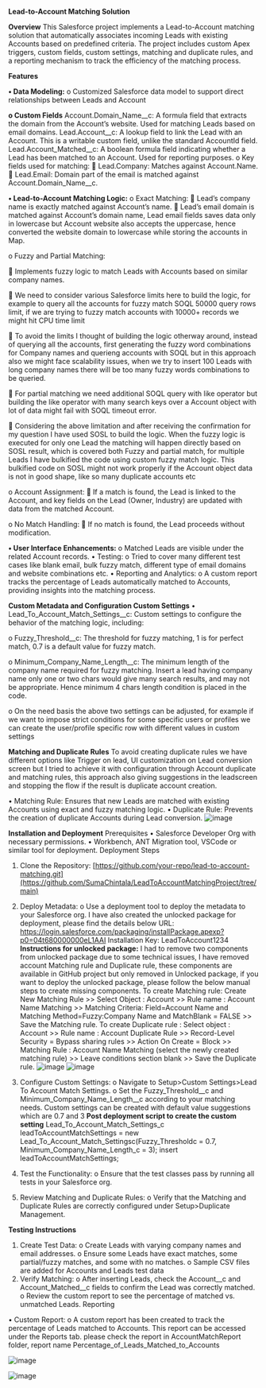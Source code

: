 **Lead-to-Account Matching Solution**

**Overview**
This Salesforce project implements a Lead-to-Account matching solution that automatically associates incoming Leads with existing Accounts based on predefined criteria. The project includes custom Apex triggers, custom fields, custom settings, matching and duplicate rules, and a reporting mechanism to track the efficiency of the matching process.

**Features**

**•	Data Modeling:**
o	Customized Salesforce data model to support direct relationships between Leads and Account

**o	Custom Fields**
Account.Domain_Name__c: A formula field that extracts the domain from the Account’s website. Used for matching Leads based on email domains.
Lead.Account__c: A lookup field to link the Lead with an Account. This is a writable custom field, unlike the standard AccountId field.
Lead.Account_Matched__c: A boolean formula field indicating whether a Lead has been matched to an Account. Used for reporting purposes.
o	Key fields used for matching:
	Lead.Company: Matches against Account.Name.
	Lead.Email: Domain part of the email is matched against Account.Domain_Name__c.


**•	Lead-to-Account Matching Logic:**
o	Exact Matching:
	Lead’s company name is exactly matched against Account’s name.
	Lead’s email domain is matched against Account’s domain name, Lead email fields saves data only in lowercase but Account website also accepts the uppercase, hence converted the website domain to lowercase while storing the accounts in Map.

o	Fuzzy and Partial Matching:

	Implements fuzzy logic to match Leads with Accounts based on similar company names.

	We need to consider various Salesforce limits here to build the logic, for example to query all the accounts for fuzzy match SOQL 50000 query rows limit, if we are trying to fuzzy match accounts with 10000+ records we might hit CPU time limit 

	To avoid the limits I thought of building the logic otherway around, instead of querying all the accounts, first generating the fuzzy word combinations for Company names and querieng accounts with SOQL but in this approach also we might face scalability issues, when we try to insert 100 Leads with long company names there will be too many fuzzy words combinations to be queried.

	For partial matching we need additional SOQL query with like operator but building the like operator with many search keys over a Account object with lot of data might fail with SOQL timeout error. 

	Considering the above limitation and after receiving the confirmation for my question I have used SOSL to build the logic. When the fuzzy logic is executed for only one Lead the matching will happen directly based on SOSL result, which is covered both Fuzzy and partial match, for multiple Leads I have bulkified the code using custom fuzzy match logic. This bulkified code on SOSL might not work properly if the Account object data is not in good shape, like so many duplicate accounts etc


o	Account Assignment:
	If a match is found, the Lead is linked to the Account, and key fields on the Lead (Owner, Industry) are updated with data from the matched Account.

o	No Match Handling:
	If no match is found, the Lead proceeds without modification.

**•	User Interface Enhancements:**
o	Matched Leads are visible under the related Account records.
•	Testing:
o	Tried to cover many different test cases like blank email, bulk fuzzy match, different type of email domains and website combinations etc. 
•	Reporting and Analytics:
o	A custom report tracks the percentage of Leads automatically matched to Accounts, providing insights into the matching process.



**Custom Metadata and Configuration
Custom Settings**
•	Lead_To_Account_Match_Settings__c: Custom settings to configure the behavior of the matching logic, including:

o	Fuzzy_Threshold__c: The threshold for fuzzy matching, 1 is for perfect match, 0.7 is a default value for fuzzy match.

o	Minimum_Company_Name_Length__c: The minimum length of the company name required for fuzzy matching. Insert a lead having company name only one or two chars would give many search results, and may not be appropriate. Hence minimum 4 chars length condition is placed in the code.

o	On the need basis the above two settings can be adjusted, for example if we want to impose strict conditions for some specific users or profiles we can create the user/profile specific row with different values in custom settings

**Matching and Duplicate Rules**
To avoid creating duplicate rules we have different options like Trigger on lead, UI customization on Lead conversion screen but I tried to achieve it with configuration through Account duplicate and matching rules, this approach also giving suggestions in the leadscreen and stopping the flow if the result is duplicate account creation. 

•	Matching Rule: Ensures that new Leads are matched with existing Accounts using exact and fuzzy matching logic.
•	Duplicate Rule: Prevents the creation of duplicate Accounts during Lead conversion.
![image](https://github.com/user-attachments/assets/b1b41f76-5bf3-4d57-9858-a04edb1f4266)


**Installation and Deployment**
Prerequisites
•	Salesforce Developer Org with necessary permissions.
•	Workbench, ANT Migration tool, VSCode or similar tool for deployment.
Deployment Steps
1.	Clone the Repository:
[https://github.com/your-repo/lead-to-account-matching.git](https://github.com/SumaChintala/LeadToAccountMatchingProject/tree/main)
2.	Deploy Metadata:
o	Use a deployment tool to deploy the metadata to your Salesforce org.
I have also created the unlocked package for deployment, please find the details below
URL: https://login.salesforce.com/packaging/installPackage.apexp?p0=04t680000000eL1AAI 
Installation Key: LeadToAccount1234
**Instructions for unlocked package:**
I had to remove two components from unlocked package due to some technical issues, I have removed account Matching rule and Duplicate rule, these components are available in GitHub project but only removed in Unlocked package, if you want to deploy the unlocked package, please follow the below manual steps to create missing components.
To create Matching rule: Create New Matching Rule >>  Select Object : Account >> Rule name : Account Name Matching >> Matching Criteria: Field=Account Name and Matching Method=Fuzzy:Company Name and MatchBlank = FALSE >> Save the Matching rule.
To create Duplicate rule : Select object : Account >> Rule name : Account Duplicate Rule >> Record-Level Security =	Bypass sharing rules >> Action On Create = Block >> Matching Rule : Account Name Matching (select the newly created matching rule) >> Leave conditions section blank >> Save the Duplicate rule.
 ![image](https://github.com/user-attachments/assets/102f9b30-f2a5-4e41-b6bd-809e59155c30)
![image](https://github.com/user-attachments/assets/d3b231a5-592f-481f-8359-8ba9e1e1a342)



4.	Configure Custom Settings:
o	Navigate to Setup>Custom Settings>Lead To Account Match Settings.
o	Set the Fuzzy_Threshold__c and Minimum_Company_Name_Length__c according to your matching needs. Custom settings can be created with default value suggestions which are 0.7 and 3
**Post deployment script to create the custom setting** 
 Lead_To_Account_Match_Settings_c leadToAccountMatchSettings = new Lead_To_Account_Match_Settingsc(Fuzzy_Thresholdc = 0.7, Minimum_Company_Name_Length_c = 3);
        insert leadToAccountMatchSettings;

6.	Test the Functionality:
o	Ensure that the test classes pass by running all tests in your Salesforce org.

8.	Review Matching and Duplicate Rules:
o	Verify that the Matching and Duplicate Rules are correctly configured under Setup>Duplicate Management.

**Testing Instructions**
1.	Create Test Data:
o	Create Leads with varying company names and email addresses.
o	Ensure some Leads have exact matches, some partial/fuzzy matches, and some with no matches.
o	Sample CSV files are added for Accounts and Leads test data
2.	Verify Matching:
o	After inserting Leads, check the Account__c and Account_Matched__c fields to confirm the Lead was correctly matched.
o	Review the custom report to see the percentage of matched vs. unmatched Leads.
Reporting

•	Custom Report:
o	A custom report has been created to track the percentage of Leads matched to Accounts. This report can be accessed under the Reports tab.
please check the report in AccountMatchReport folder, report name Percentage_of_Leads_Matched_to_Accounts

![image](https://github.com/user-attachments/assets/13845463-9f75-4d02-9bae-3c5967f0b9a1)

![image](https://github.com/user-attachments/assets/6bb15168-00bb-4f28-aa16-2578a3687afe)



